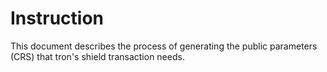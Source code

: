 # Instruction

This document describes the process of generating the public parameters (CRS) that tron's shield transaction needs.
